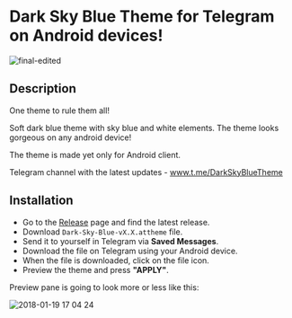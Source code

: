 # Dark Sky Blue Theme for Telegram on Android devices!

![final-edited](https://user-images.githubusercontent.com/35546281/35949711-e5ee0112-0c40-11e8-8c8e-15f5affbb1c2.png)


## Description

One theme to rule them all!

Soft dark blue theme with sky blue and white elements. The theme looks gorgeous on any android device!

The theme is made yet only for Android client.

Telegram channel with the latest updates - www.t.me/DarkSkyBlueTheme

## Installation

* Go to the [Release](https://github.com/ar-va/telegram-DarkSkyBlueTheme/releases) page and find the latest release.
* Download `Dark-Sky-Blue-vX.X.attheme` file.
* Send it to yourself in Telegram via **Saved Messages**.
* Download the file on Telegram using your Android device.
* When the file is downloaded, click on the file icon.
* Preview the theme and press **"APPLY"**.

Preview pane is going to look more or less like this:

![2018-01-19 17 04 24](https://user-images.githubusercontent.com/35546281/35174177-655737a2-fd3c-11e7-8cd6-aa5024cd759f.png)
